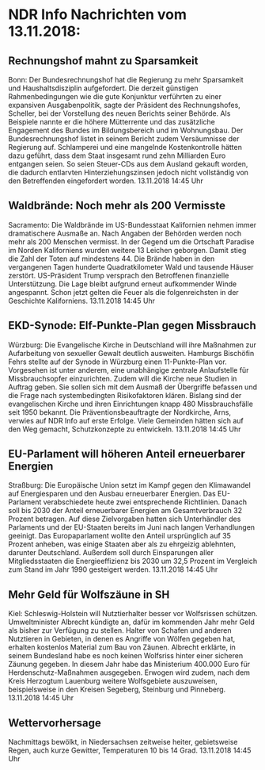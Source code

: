# NDR Info Nachrichten vom 13.11.2018:


## Rechnungshof mahnt zu Sparsamkeit
Bonn: Der Bundesrechnungshof hat die Regierung zu mehr Sparsamkeit und Haushaltsdisziplin aufgefordert. Die derzeit günstigen Rahmenbedingungen wie die gute Konjunktur verführten zu einer expansiven Ausgabenpolitik, sagte der Präsident des Rechnungshofes, Scheller, bei der Vorstellung des neuen Berichts seiner Behörde. Als Beispiele nannte er die höhere Mütterrente und das zusätzliche Engagement des Bundes im Bildungsbereich und im Wohnungsbau. Der Bundesrechnungshof listet in seinem Bericht zudem Versäumnisse der Regierung auf. Schlamperei und eine mangelnde Kostenkontrolle hätten dazu geführt, dass dem Staat insgesamt rund zehn Milliarden Euro entgangen seien. So seien Steuer-CDs aus dem Ausland gekauft worden, die dadurch entlarvten Hinterziehungszinsen jedoch nicht vollständig von den Betreffenden eingefordert worden. 13.11.2018 14:45 Uhr 

## Waldbrände: Noch mehr als 200 Vermisste
Sacramento:		Die Waldbrände im US-Bundesstaat Kalifornien nehmen immer dramatischere Ausmaße an. Nach Angaben der Behörden werden noch mehr als 200 Menschen vermisst. In der Gegend um die Ortschaft Paradise im Norden Kaliforniens wurden weitere 13 Leichen geborgen. Damit stieg die Zahl der Toten auf mindestens 44. Die Brände haben in den vergangenen Tagen hunderte Quadratkilometer Wald und tausende Häuser zerstört. US-Präsident Trump versprach den Betroffenen finanzielle Unterstützung. Die Lage bleibt aufgrund erneut aufkommender Winde angespannt. Schon jetzt gelten die Feuer als die folgenreichsten in der Geschichte Kaliforniens. 13.11.2018 14:45 Uhr 

## EKD-Synode: Elf-Punkte-Plan gegen Missbrauch
Würzburg: Die Evangelische Kirche in Deutschland will ihre Maßnahmen zur Aufarbeitung von sexueller Gewalt deutlich ausweiten. Hamburgs Bischöfin Fehrs stellte auf der Synode in Würzburg einen 11-Punkte-Plan vor. Vorgesehen ist unter anderem, eine unabhängige zentrale Anlaufstelle für Missbrauchsopfer einzurichten. Zudem will die Kirche neue Studien in Auftrag geben. Sie sollen sich mit dem Ausmaß der Übergriffe befassen und die Frage nach systembedingten Risikofaktoren klären. Bislang sind der evangelischen Kirche und ihren Einrichtungen knapp 480 Missbrauchsfälle seit 1950 bekannt. Die Präventionsbeauftragte der Nordkirche, Arns, verwies auf NDR Info auf erste Erfolge. Viele Gemeinden hätten sich auf den Weg gemacht, Schutzkonzepte zu entwickeln. 13.11.2018 14:45 Uhr 

## EU-Parlament will höheren Anteil erneuerbarer Energien
Straßburg: Die Europäische Union setzt im Kampf gegen den Klimawandel auf Energiesparen und den Ausbau erneuerbarer Energien. Das EU-Parlament verabschiedete heute zwei entsprechende Richtlinien. Danach soll bis 2030 der Anteil erneuerbarer Energien am Gesamtverbrauch 32 Prozent betragen. Auf diese Zielvorgaben hatten sich Unterhändler des Parlaments und der EU-Staaten bereits im Juni nach langen Verhandlungen geeinigt. Das Europaparlament wollte den Anteil ursprünglich auf 35 Prozent anheben, was einige Staaten aber als zu ehrgeizig ablehnten, darunter Deutschland. Außerdem soll durch Einsparungen aller Mitgliedsstaaten die Energieeffizienz bis 2030 um 32,5 Prozent im Vergleich zum Stand im Jahr 1990 gesteigert werden. 13.11.2018 14:45 Uhr 

## Mehr Geld für Wolfszäune in SH
Kiel: Schleswig-Holstein will Nutztierhalter besser vor Wolfsrissen schützen. Umweltminister Albrecht kündigte an, dafür im kommenden Jahr mehr Geld als bisher zur Verfügung zu stellen. Halter von Schafen und anderen Nutztieren in Gebieten, in denen es Angriffe von Wölfen gegeben hat, erhalten kostenlos Material zum Bau von Zäunen. Albrecht erklärte, in seinem Bundesland habe es noch keinen Wolfsriss hinter einer sicheren Zäunung gegeben. In diesem Jahr habe das Ministerium 400.000 Euro für Herdenschutz-Maßnahmen ausgegeben. Erwogen wird zudem, nach dem Kreis Herzogtum Lauenburg weitere Wolfsgebiete auszuweisen, beispielsweise in den Kreisen Segeberg, Steinburg und Pinneberg. 13.11.2018 14:45 Uhr 

## Wettervorhersage
Nachmittags bewölkt, in Niedersachsen zeitweise heiter, gebietsweise Regen, auch kurze Gewitter, Temperaturen 10 bis 14 Grad. 13.11.2018 14:45 Uhr 
